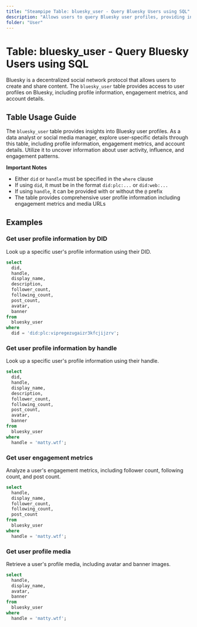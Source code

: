 ```yaml
---
title: "Steampipe Table: bluesky_user - Query Bluesky Users using SQL"
description: "Allows users to query Bluesky user profiles, providing insights into user information, engagement metrics, and profile details."
folder: "User"
---
```


# Table: bluesky_user - Query Bluesky Users using SQL

Bluesky is a decentralized social network protocol that allows users to create and share content. The `bluesky_user` table provides access to user profiles on Bluesky, including profile information, engagement metrics, and account details.

## Table Usage Guide

The `bluesky_user` table provides insights into Bluesky user profiles. As a data analyst or social media manager, explore user-specific details through this table, including profile information, engagement metrics, and account details. Utilize it to uncover information about user activity, influence, and engagement patterns.

**Important Notes**

- Either `did` or `handle` must be specified in the `where` clause
- If using `did`, it must be in the format `did:plc:...` or `did:web:...`
- If using `handle`, it can be provided with or without the `@` prefix
- The table provides comprehensive user profile information including engagement metrics and media URLs

## Examples

### Get user profile information by DID
Look up a specific user's profile information using their DID.

```sql
select
  did,
  handle,
  display_name,
  description,
  follower_count,
  following_count,
  post_count,
  avatar,
  banner
from
  bluesky_user
where
  did = 'did:plc:vipregezugaizr3kfcjijzrv';
```

### Get user profile information by handle
Look up a specific user's profile information using their handle.

```sql
select
  did,
  handle,
  display_name,
  description,
  follower_count,
  following_count,
  post_count,
  avatar,
  banner
from
  bluesky_user
where
  handle = 'matty.wtf';
```

### Get user engagement metrics
Analyze a user's engagement metrics, including follower count, following count, and post count.

```sql
select
  handle,
  display_name,
  follower_count,
  following_count,
  post_count
from
  bluesky_user
where
  handle = 'matty.wtf';
```

### Get user profile media
Retrieve a user's profile media, including avatar and banner images.

```sql
select
  handle,
  display_name,
  avatar,
  banner
from
  bluesky_user
where
  handle = 'matty.wtf';
``` 